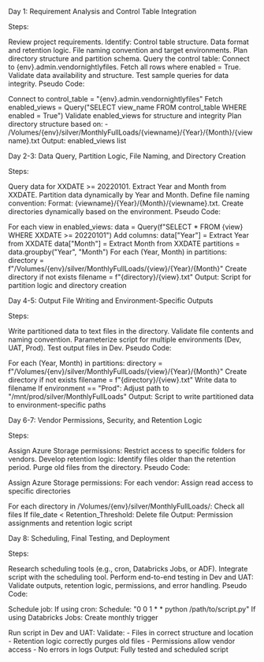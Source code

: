 Day 1: Requirement Analysis and Control Table Integration

Steps:

Review project requirements.
Identify:
Control table structure.
Data format and retention logic.
File naming convention and target environments.
Plan directory structure and partition schema.
Query the control table:
Connect to {env}.admin.vendornightlyfiles.
Fetch all rows where enabled = True.
Validate data availability and structure.
Test sample queries for data integrity.
Pseudo Code:


Connect to control_table = "{env}.admin.vendornightlyfiles"
Fetch enabled_views = Query("SELECT view_name FROM control_table WHERE enabled = True")
Validate enabled_views for structure and integrity
Plan directory structure based on:
    - /Volumes/{env}/silver/MonthlyFullLoads/{viewname}/{Year}/{Month}/{viewname}.txt
Output: enabled_views list


Day 2-3: Data Query, Partition Logic, File Naming, and Directory Creation

Steps:

Query data for XXDATE >= 20220101.
Extract Year and Month from XXDATE.
Partition data dynamically by Year and Month.
Define file naming convention:
Format: {viewname}/{Year}/{Month}/{viewname}.txt.
Create directories dynamically based on the environment.
Pseudo Code:

For each view in enabled_views:
    data = Query(f"SELECT * FROM {view} WHERE XXDATE >= 20220101")
    Add columns:
        data["Year"] = Extract Year from XXDATE
        data["Month"] = Extract Month from XXDATE
    partitions = data.groupby("Year", "Month")
    For each (Year, Month) in partitions:
        directory = f"/Volumes/{env}/silver/MonthlyFullLoads/{view}/{Year}/{Month}"
        Create directory if not exists
        filename = f"{directory}/{view}.txt"
Output: Script for partition logic and directory creation


Day 4-5: Output File Writing and Environment-Specific Outputs

Steps:

Write partitioned data to text files in the directory.
Validate file contents and naming convention.
Parameterize script for multiple environments (Dev, UAT, Prod).
Test output files in Dev.
Pseudo Code:

For each (Year, Month) in partitions:
    directory = f"/Volumes/{env}/silver/MonthlyFullLoads/{view}/{Year}/{Month}"
    Create directory if not exists
    filename = f"{directory}/{view}.txt"
    Write data to filename
    If environment == "Prod":
        Adjust path to "/mnt/prod/silver/MonthlyFullLoads"
Output: Script to write partitioned data to environment-specific paths


Day 6-7: Vendor Permissions, Security, and Retention Logic

Steps:

Assign Azure Storage permissions:
Restrict access to specific folders for vendors.
Develop retention logic:
Identify files older than the retention period.
Purge old files from the directory.
Pseudo Code:


Assign Azure Storage permissions:
    For each vendor:
        Assign read access to specific directories

For each directory in /Volumes/{env}/silver/MonthlyFullLoads/:
    Check all files
    If file_date < Retention_Threshold:
        Delete file
Output: Permission assignments and retention logic script


Day 8: Scheduling, Final Testing, and Deployment

Steps:

Research scheduling tools (e.g., cron, Databricks Jobs, or ADF).
Integrate script with the scheduling tool.
Perform end-to-end testing in Dev and UAT:
Validate outputs, retention logic, permissions, and error handling.
Pseudo Code:

Schedule job:
    If using cron:
        Schedule: "0 0 1 * * python /path/to/script.py"
    If using Databricks Jobs:
        Create monthly trigger

Run script in Dev and UAT:
    Validate:
        - Files in correct structure and location
        - Retention logic correctly purges old files
        - Permissions allow vendor access
        - No errors in logs
Output: Fully tested and scheduled script

